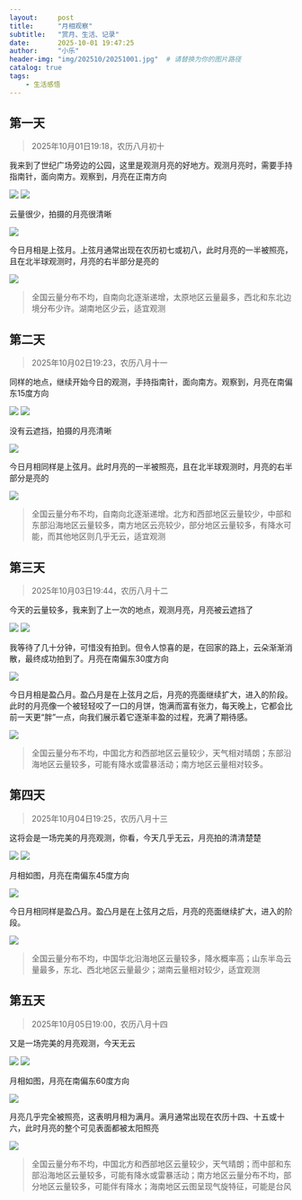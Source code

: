 ```yaml
---
layout:     post
title:      "月相观察"
subtitle:   "赏月、生活、记录"
date:       2025-10-01 19:47:25
author:     "小乐"
header-img: "img/202510/20251001.jpg"  # 请替换为你的图片路径
catalog: true
tags:
    - 生活感悟
---
```


## 第一天

> 2025年10月01日19:18，农历八月初十

我来到了世纪广场旁边的公园，这里是观测月亮的好地方。观测月亮时，需要手持指南针，面向南方。观察到，月亮在正南方向

![](https://mtcxlg6x.cn-nb1.rainapp.top/2025-10-01-c/day1_1.jpg)
![](https://mtcxlg6x.cn-nb1.rainapp.top/2025-10-01-c/day1_2.jpg)

云量很少，拍摄的月亮很清晰

![](https://mtcxlg6x.cn-nb1.rainapp.top/2025-10-01-c/day1_3.jpg)

今日月相是上弦月。上弦月通常出现在农历初七或初八，此时月亮的一半被照亮，且在北半球观测时，月亮的右半部分是亮的

![](https://mtcxlg6x.cn-nb1.rainapp.top/2025-10-01-c/day1_4.jpg)

> 全国云量分布不均，自南向北逐渐递增，太原地区云量最多，西北和东北边境分布少许。湖南地区少云，适宜观测

## 第二天

> 2025年10月02日19:23，农历八月十一

同样的地点，继续开始今日的观测，手持指南针，面向南方。观察到，月亮在南偏东15度方向

![](https://mtcxlg6x.cn-nb1.rainapp.top/2025-10-01-c/day2_1.jpg)
![](https://mtcxlg6x.cn-nb1.rainapp.top/2025-10-01-c/day2_2.jpg)

没有云遮挡，拍摄的月亮清晰

![](https://mtcxlg6x.cn-nb1.rainapp.top/2025-10-01-c/day2_3.jpg)

今日月相同样是上弦月。此时月亮的一半被照亮，且在北半球观测时，月亮的右半部分是亮的

![](https://mtcxlg6x.cn-nb1.rainapp.top/2025-10-01-c/day2_4.jpg)

> 全国云量分布不均，自南向北逐渐递增。北方和西部地区云量较少，中部和东部沿海地区云量较多，南方地区云亮较少，部分地区云量较多，有降水可能，而其他地区则几乎无云，适宜观测

## 第三天

> 2025年10月03日19:44，农历八月十二

今天的云量较多，我来到了上一次的地点，观测月亮，月亮被云遮挡了

![](https://mtcxlg6x.cn-nb1.rainapp.top/2025-10-01-c/day3_1.jpg)
![](https://mtcxlg6x.cn-nb1.rainapp.top/2025-10-01-c/day3_2.jpg)

我等待了几十分钟，可惜没有拍到。但令人惊喜的是，在回家的路上，云朵渐渐消散，最终成功拍到了。月亮在南偏东30度方向

![](https://mtcxlg6x.cn-nb1.rainapp.top/2025-10-01-c/day3_3.jpg)

今日月相是盈凸月。盈凸月是在上弦月之后，月亮的亮面继续扩大，进入的阶段。此时的月亮像一个被轻轻咬了一口的月饼，饱满而富有张力，每天晚上，它都会比前一天更“胖”一点，向我们展示着它逐渐丰盈的过程，充满了期待感。

![](https://mtcxlg6x.cn-nb1.rainapp.top/2025-10-01-c/day3_4.jpg)

> 全国云量分布不均，中国北方和西部地区云量较少，天气相对晴朗；东部沿海地区云量较多，可能有降水或雷暴活动；南方地区云量相对较多。

## 第四天

> 2025年10月04日19:25，农历八月十三

这将会是一场完美的月亮观测，你看，今天几乎无云，月亮拍的清清楚楚

![](https://mtcxlg6x.cn-nb1.rainapp.top/2025-10-01-c/day4_1.jpg)
![](https://mtcxlg6x.cn-nb1.rainapp.top/2025-10-01-c/day4_2.jpg)

月相如图，月亮在南偏东45度方向

![](https://mtcxlg6x.cn-nb1.rainapp.top/2025-10-01-c/day4_3.jpg)

今日月相同样是盈凸月。盈凸月是在上弦月之后，月亮的亮面继续扩大，进入的阶段。

![](https://mtcxlg6x.cn-nb1.rainapp.top/2025-10-01-c/day4_4.jpg)

> 全国云量分布不均，中国华北沿海地区云量较多，降水概率高；山东半岛云量最多，东北、西北地区云量最少；湖南云量相对较少，适宜观测

## 第五天

> 2025年10月05日19:00，农历八月十四

又是一场完美的月亮观测，今天无云

![](https://mtcxlg6x.cn-nb1.rainapp.top/2025-10-01-c/day5_1.jpg)
![](https://mtcxlg6x.cn-nb1.rainapp.top/2025-10-01-c/day5_2.jpg)

月相如图，月亮在南偏东60度方向

![](https://mtcxlg6x.cn-nb1.rainapp.top/2025-10-01-c/day5_3.jpg)

月亮几乎完全被照亮，这表明月相为满月。满月通常出现在农历十四、十五或十六，此时月亮的整个可见表面都被太阳照亮

![](https://mtcxlg6x.cn-nb1.rainapp.top/2025-10-01-c/day5_4.jpg)

> 全国云量分布不均，中国北方和西部地区云量较少，天气晴朗；而中部和东部沿海地区云量较多，可能有降水或雷暴活动；南方地区云量分布不均，部分地区云量较多，可能伴有降水；海南地区云图呈现气旋特征，可能是台风